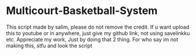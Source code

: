 # Multicourt-Basketball-System
This script made by salim, please do not remove the credit.
If u want upload this to youtube or in anywhere, just give my github link, not using savelinkku etc.
Appreciate my work, Just by doing that 2 thing.
For who say im not making this, stfu and look the script
